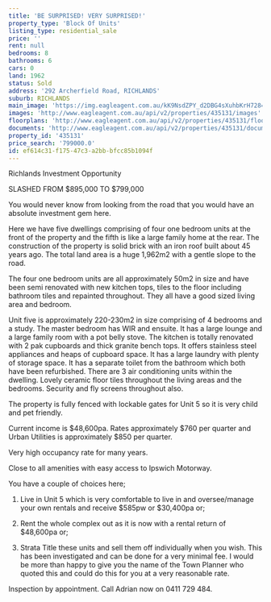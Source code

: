 ```yaml
---
title: 'BE SURPRISED! VERY SURPRISED!'
property_type: 'Block Of Units'
listing_type: residential_sale
price: ''
rent: null
bedrooms: 8
bathrooms: 6
cars: 0
land: 1962
status: Sold
address: '292 Archerfield Road, RICHLANDS'
suburb: RICHLANDS
main_image: 'https://img.eagleagent.com.au/kK9NsdZPY_d2DBG4sXuhbKrH728=/1280x854/smart/https://s3-us-west-2.amazonaws.com/eagleagent-orig/images/6820794/113961251-image-M.jpg'
images: 'http://www.eagleagent.com.au/api/v2/properties/435131/images'
floorplans: 'http://www.eagleagent.com.au/api/v2/properties/435131/floorplans'
documents: 'http://www.eagleagent.com.au/api/v2/properties/435131/documents'
property_id: '435131'
price_search: '799000.0'
id: ef614c31-f175-47c3-a2bb-bfcc85b1094f
---
```

Richlands Investment Opportunity

SLASHED FROM $895,000 TO $799,000

You would never know from looking from the road that you would have an absolute investment gem here.

Here we have five dwellings comprising of four one bedroom units at the front of the property and the fifth is like a large family home at the rear. The construction of the property is solid brick with an iron roof built about 45 years ago. The total land area is a huge 1,962m2 with a gentle slope to the road.

The four one bedroom units are all approximately 50m2 in size and have been semi renovated with new kitchen tops, tiles to the floor including bathroom tiles and repainted throughout. They all have a good sized living area and bedroom.

Unit five is approximately 220-230m2 in size comprising of 4 bedrooms and a study. The master bedroom has WIR and ensuite. It has a large lounge and a large family room with a pot belly stove. The kitchen is totally renovated with 2 pak cupboards and thick granite bench tops. It offers stainless steel appliances and heaps of cupboard space. It has a large laundry with plenty of storage space. It has a separate toilet from the bathroom which both have been refurbished. There are 3 air conditioning units within the dwelling. Lovely ceramic floor tiles throughout the living areas and the bedrooms. Security and fly screens throughout also.

The property is fully fenced with lockable gates for Unit 5 so it is very child and pet friendly.

Current income is $48,600pa. Rates approximately $760 per quarter and Urban Utilities is approximately $850 per quarter.

Very high occupancy rate for many years.

Close to all amenities with easy access to Ipswich Motorway.

You have a couple of choices here;

1. Live in Unit 5 which is very comfortable to live in and oversee/manage your own rentals and receive $585pw or $30,400pa or;

2. Rent the whole complex out as it is now with a rental return of $48,600pa or;

3. Strata Title these units and sell them off individually when you wish. This has been investigated and can be done for a very minimal fee. I would be more than happy to give you the name of the Town Planner who quoted this and could do this for you at a very reasonable rate.

Inspection by appointment. Call Adrian now on 0411 729 484.